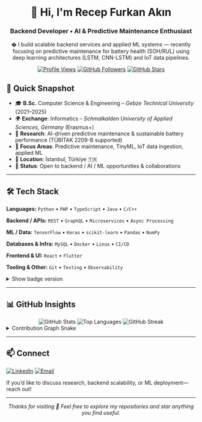 <div align="center">

# 👋 Hi, I'm Recep Furkan Akın
### Backend Developer • AI & Predictive Maintenance Enthusiast

� I build scalable backend services and applied ML systems — recently focusing on predictive maintenance for battery health (SOH/RUL) using deep learning architectures (LSTM, CNN-LSTM) and IoT data pipelines.

[![Profile Views](https://komarev.com/ghpvc/?username=rfurkan37&label=Views&color=0e75b6&style=flat)](#)
[![GitHub Followers](https://img.shields.io/github/followers/rfurkan37?style=social)](https://github.com/rfurkan37?tab=followers)
[![GitHub Stars](https://img.shields.io/github/stars/rfurkan37?style=social)](https://github.com/rfurkan37)

</div>


## 🚀 Quick Snapshot
- 🎓 **B.Sc.** Computer Science & Engineering – *Gebze Technical University* (2021–2025)
- 🌍 **Exchange**: Informatics – *Schmalkalden University of Applied Sciences, Germany* (Erasmus+)
- 🔬 **Research**: AI-driven predictive maintenance & sustainable battery performance (TÜBİTAK 2209-B supported)
- 🤖 **Focus Areas**: Predictive maintenance, TinyML, IoT data ingestion, applied ML
- 📍 **Location**: İstanbul, Türkiye 🇹🇷
- 🎯 **Status**: Open to backend / AI / ML opportunities & collaborations

---

## 🛠️ Tech Stack
**Languages:** `Python` • `PHP` • `TypeScript` • `Java` • `C/C++`

**Backend / APIs:** `REST` • `GraphQL` • `Microservices` • `Async Processing`

**ML / Data:** `TensorFlow` • `Keras` • `scikit-learn` • `Pandas` • `NumPy`

**Databases & Infra:** `MySQL` • `Docker` • `Linux` • `CI/CD`

**Frontend & UI:** `React` • `Flutter`

**Tooling & Other:** `Git` • `Testing` • `Observability`

<details>
<summary>Show badge version</summary>

| Domain | Badges |
|--------|--------|
| Languages | ![Python](https://img.shields.io/badge/Python-3776AB?logo=python&logoColor=white) ![PHP](https://img.shields.io/badge/PHP-777BB4?logo=php&logoColor=white) ![TypeScript](https://img.shields.io/badge/TypeScript-007ACC?logo=typescript&logoColor=white) ![Java](https://img.shields.io/badge/Java-ED8B00?logo=openjdk&logoColor=white) ![C/C++](https://img.shields.io/badge/C/C++-00599C?logo=c&logoColor=white) |
| Backend | ![GraphQL](https://img.shields.io/badge/GraphQL-E10098?logo=graphql&logoColor=white) ![REST](https://img.shields.io/badge/REST-02569B?logo=fastapi&logoColor=white) |
| ML / Data | ![TensorFlow](https://img.shields.io/badge/TensorFlow-FF6F00?logo=tensorflow&logoColor=white) ![Keras](https://img.shields.io/badge/Keras-D00000?logo=keras&logoColor=white) ![scikit-learn](https://img.shields.io/badge/scikit--learn-F7931E?logo=scikit-learn&logoColor=white) ![Pandas](https://img.shields.io/badge/Pandas-150458?logo=pandas&logoColor=white) ![NumPy](https://img.shields.io/badge/NumPy-013243?logo=numpy&logoColor=white) |
| Frontend / Mobile | ![React](https://img.shields.io/badge/React-20232A?logo=react&logoColor=61DAFB) ![Flutter](https://img.shields.io/badge/Flutter-02569B?logo=flutter&logoColor=white) |
| DevOps | ![Linux](https://img.shields.io/badge/Linux-FCC624?logo=linux&logoColor=black) ![Git](https://img.shields.io/badge/Git-F05032?logo=git&logoColor=white) |

</details>

---

## 📊 GitHub Insights
<div align="center">
  <img height="160" src="https://github-readme-stats.vercel.app/api?username=rfurkan37&theme=github_dark&show_icons=true&hide_border=true&count_private=true" alt="GitHub Stats" />
  <img height="160" src="https://github-readme-stats.vercel.app/api/top-langs/?username=rfurkan37&theme=github_dark&show_icons=true&hide_border=true&layout=compact" alt="Top Languages" />
  <img width="500" src="https://github-readme-streak-stats.herokuapp.com/?user=rfurkan37&theme=github-dark-blue&hide_border=true" alt="GitHub Streak" />
</div>

<details>
<summary>Contribution Graph Snake</summary>
<picture>
  <source media="(prefers-color-scheme: dark)" srcset="https://raw.githubusercontent.com/rfurkan37/rfurkan37/output/github-contribution-grid-snake-dark.svg">
  <source media="(prefers-color-scheme: light)" srcset="https://raw.githubusercontent.com/rfurkan37/rfurkan37/output/github-contribution-grid-snake.svg">
  <img alt="github contribution grid snake animation" src="https://raw.githubusercontent.com/rfurkan37/rfurkan37/output/github-contribution-grid-snake.svg">
</picture>
</details>

---

## 📫 Connect
[![LinkedIn](https://img.shields.io/badge/LinkedIn-0077B5?logo=linkedin&logoColor=white)](https://linkedin.com/in/recepfurkanakin)
[![Email](https://img.shields.io/badge/Email-D14836?logo=gmail&logoColor=white)](mailto:rfurkan37@gmail.com)

If you’d like to discuss research, backend scalability, or ML deployment—reach out!

---

<div align="center">

*Thanks for visiting 🙌 Feel free to explore my repositories and star anything you find useful.*

</div>
